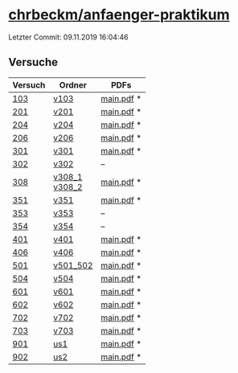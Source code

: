 # [chrbeckm/anfaenger-praktikum](https://github.com/chrbeckm/anfaenger-praktikum)

Letzter Commit: 09.11.2019 16:04:46

## Versuche

|        Versuch         |                                                                           Ordner                                                                            |                                                                               PDFs                                                                                |
|------------------------|-------------------------------------------------------------------------------------------------------------------------------------------------------------|-------------------------------------------------------------------------------------------------------------------------------------------------------------------|
|[103](../../versuch/103)|[v103](https://github.com/chrbeckm/anfaenger-praktikum/tree/master/v103)                                                                                     |[main.pdf](https://docs.google.com/viewer?url=https://raw.githubusercontent.com/NicoWeio/awesome-ap-pdfs/main/chrbeckm%E2%88%95anfaenger-praktikum/103/main.pdf) \*|
|[201](../../versuch/201)|[v201](https://github.com/chrbeckm/anfaenger-praktikum/tree/master/v201)                                                                                     |[main.pdf](https://docs.google.com/viewer?url=https://raw.githubusercontent.com/NicoWeio/awesome-ap-pdfs/main/chrbeckm%E2%88%95anfaenger-praktikum/201/main.pdf) \*|
|[204](../../versuch/204)|[v204](https://github.com/chrbeckm/anfaenger-praktikum/tree/master/v204)                                                                                     |[main.pdf](https://docs.google.com/viewer?url=https://raw.githubusercontent.com/NicoWeio/awesome-ap-pdfs/main/chrbeckm%E2%88%95anfaenger-praktikum/204/main.pdf) \*|
|[206](../../versuch/206)|[v206](https://github.com/chrbeckm/anfaenger-praktikum/tree/master/v206)                                                                                     |[main.pdf](https://docs.google.com/viewer?url=https://raw.githubusercontent.com/NicoWeio/awesome-ap-pdfs/main/chrbeckm%E2%88%95anfaenger-praktikum/206/main.pdf) \*|
|[301](../../versuch/301)|[v301](https://github.com/chrbeckm/anfaenger-praktikum/tree/master/v301)                                                                                     |[main.pdf](https://docs.google.com/viewer?url=https://raw.githubusercontent.com/NicoWeio/awesome-ap-pdfs/main/chrbeckm%E2%88%95anfaenger-praktikum/301/main.pdf) \*|
|[302](../../versuch/302)|[v302](https://github.com/chrbeckm/anfaenger-praktikum/tree/master/v302)                                                                                     |–                                                                                                                                                                  |
|[308](../../versuch/308)|[v308_1](https://github.com/chrbeckm/anfaenger-praktikum/tree/master/v308_1)<br/>[v308_2](https://github.com/chrbeckm/anfaenger-praktikum/tree/master/v308_2)|[main.pdf](https://docs.google.com/viewer?url=https://raw.githubusercontent.com/NicoWeio/awesome-ap-pdfs/main/chrbeckm%E2%88%95anfaenger-praktikum/308/main.pdf) \*|
|[351](../../versuch/351)|[v351](https://github.com/chrbeckm/anfaenger-praktikum/tree/master/v351)                                                                                     |[main.pdf](https://docs.google.com/viewer?url=https://raw.githubusercontent.com/NicoWeio/awesome-ap-pdfs/main/chrbeckm%E2%88%95anfaenger-praktikum/351/main.pdf) \*|
|[353](../../versuch/353)|[v353](https://github.com/chrbeckm/anfaenger-praktikum/tree/master/v353)                                                                                     |–                                                                                                                                                                  |
|[354](../../versuch/354)|[v354](https://github.com/chrbeckm/anfaenger-praktikum/tree/master/v354)                                                                                     |–                                                                                                                                                                  |
|[401](../../versuch/401)|[v401](https://github.com/chrbeckm/anfaenger-praktikum/tree/master/v401)                                                                                     |[main.pdf](https://docs.google.com/viewer?url=https://raw.githubusercontent.com/NicoWeio/awesome-ap-pdfs/main/chrbeckm%E2%88%95anfaenger-praktikum/401/main.pdf) \*|
|[406](../../versuch/406)|[v406](https://github.com/chrbeckm/anfaenger-praktikum/tree/master/v406)                                                                                     |[main.pdf](https://docs.google.com/viewer?url=https://raw.githubusercontent.com/NicoWeio/awesome-ap-pdfs/main/chrbeckm%E2%88%95anfaenger-praktikum/406/main.pdf) \*|
|[501](../../versuch/501)|[v501_502](https://github.com/chrbeckm/anfaenger-praktikum/tree/master/v501_502)                                                                             |[main.pdf](https://docs.google.com/viewer?url=https://raw.githubusercontent.com/NicoWeio/awesome-ap-pdfs/main/chrbeckm%E2%88%95anfaenger-praktikum/501/main.pdf) \*|
|[504](../../versuch/504)|[v504](https://github.com/chrbeckm/anfaenger-praktikum/tree/master/v504)                                                                                     |[main.pdf](https://docs.google.com/viewer?url=https://raw.githubusercontent.com/NicoWeio/awesome-ap-pdfs/main/chrbeckm%E2%88%95anfaenger-praktikum/504/main.pdf) \*|
|[601](../../versuch/601)|[v601](https://github.com/chrbeckm/anfaenger-praktikum/tree/master/v601)                                                                                     |[main.pdf](https://docs.google.com/viewer?url=https://raw.githubusercontent.com/NicoWeio/awesome-ap-pdfs/main/chrbeckm%E2%88%95anfaenger-praktikum/601/main.pdf) \*|
|[602](../../versuch/602)|[v602](https://github.com/chrbeckm/anfaenger-praktikum/tree/master/v602)                                                                                     |[main.pdf](https://docs.google.com/viewer?url=https://raw.githubusercontent.com/NicoWeio/awesome-ap-pdfs/main/chrbeckm%E2%88%95anfaenger-praktikum/602/main.pdf) \*|
|[702](../../versuch/702)|[v702](https://github.com/chrbeckm/anfaenger-praktikum/tree/master/v702)                                                                                     |[main.pdf](https://docs.google.com/viewer?url=https://raw.githubusercontent.com/NicoWeio/awesome-ap-pdfs/main/chrbeckm%E2%88%95anfaenger-praktikum/702/main.pdf) \*|
|[703](../../versuch/703)|[v703](https://github.com/chrbeckm/anfaenger-praktikum/tree/master/v703)                                                                                     |[main.pdf](https://docs.google.com/viewer?url=https://raw.githubusercontent.com/NicoWeio/awesome-ap-pdfs/main/chrbeckm%E2%88%95anfaenger-praktikum/703/main.pdf) \*|
|[901](../../versuch/901)|[us1](https://github.com/chrbeckm/anfaenger-praktikum/tree/master/us1)                                                                                       |[main.pdf](https://docs.google.com/viewer?url=https://raw.githubusercontent.com/NicoWeio/awesome-ap-pdfs/main/chrbeckm%E2%88%95anfaenger-praktikum/901/main.pdf) \*|
|[902](../../versuch/902)|[us2](https://github.com/chrbeckm/anfaenger-praktikum/tree/master/us2)                                                                                       |[main.pdf](https://docs.google.com/viewer?url=https://raw.githubusercontent.com/NicoWeio/awesome-ap-pdfs/main/chrbeckm%E2%88%95anfaenger-praktikum/902/main.pdf) \*|
